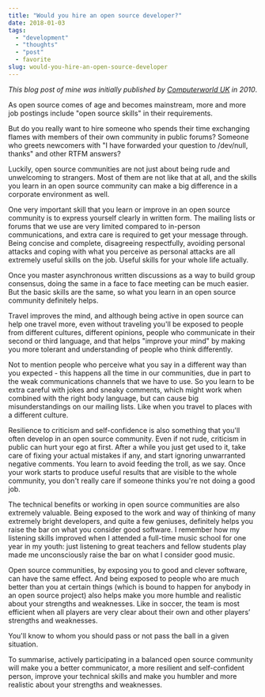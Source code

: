 ```yaml
---
title: "Would you hire an open source developer?"
date: 2018-01-03
tags: 
  - "development"
  - "thoughts"
  - "post"
  - favorite  
slug: would-you-hire-an-open-source-developer
---
```


_This blog post of mine was initially published by [Computerworld UK](https://www.computerworlduk.com/it-business/would-you-hire-an-open-source-developer-3570399/) in 2010_.

As open source comes of age and becomes mainstream, more and more job postings include "open source skills" in their requirements.

But do you really want to hire someone who spends their time exchanging flames with members of their own community in public forums? Someone who greets newcomers with "I have forwarded your question to /dev/null, thanks" and other RTFM answers?

Luckily, open source communities are not just about being rude and unwelcoming to strangers. Most of them are not like that at all, and the skills you learn in an open source community can make a big difference in a corporate environment as well.

One very important skill that you learn or improve in an open source community is to express yourself clearly in written form. The mailing lists or forums that we use are very limited compared to in-person communications, and extra care is required to get your message through. Being concise and complete, disagreeing respectfully, avoiding personal attacks and coping with what you perceive as personal attacks are all extremely useful skills on the job. Useful skills for your whole life actually.

Once you master asynchronous written discussions as a way to build group consensus, doing the same in a face to face meeting can be much easier. But the basic skills are the same, so what you learn in an open source community definitely helps.

Travel improves the mind, and although being active in open source can help one travel more, even without traveling you'll be exposed to people from different cultures, different opinions, people who communicate in their second or third language, and that helps "improve your mind" by making you more tolerant and understanding of people who think differently.

Not to mention people who perceive what you say in a different way than you expected - this happens all the time in our communities, due in part to the weak communications channels that we have to use. So you learn to be extra careful with jokes and sneaky comments, which might work when combined with the right body language, but can cause big misunderstandings on our mailing lists. Like when you travel to places with a different culture.

Resilience to criticism and self-confidence is also something that you'll often develop in an open source community. Even if not rude, criticism in public can hurt your ego at first. After a while you just get used to it, take care of fixing your actual mistakes if any, and start ignoring unwarranted negative comments. You learn to avoid feeding the troll, as we say. Once your work starts to produce useful results that are visible to the whole community, you don't really care if someone thinks you're not doing a good job.

The technical benefits or working in open source communities are also extremely valuable. Being exposed to the work and way of thinking of many extremely bright developers, and quite a few geniuses, definitely helps you raise the bar on what you consider good software. I remember how my listening skills improved when I attended a full-time music school for one year in my youth: just listening to great teachers and fellow students play made me unconsciously raise the bar on what I consider good music.

Open source communities, by exposing you to good and clever software, can have the same effect. And being exposed to people who are much better than you at certain things (which is bound to happen for anybody in an open source project) also helps make you more humble and realistic about your strengths and weaknesses. Like in soccer, the team is most efficient when all players are very clear about their own and other players’ strengths and weaknesses.

You'll know to whom you should pass or not pass the ball in a given situation.

To summarise, actively participating in a balanced open source community will make you a better communicator, a more resilient and self-confident person, improve your technical skills and make you humbler and more realistic about your strengths and weaknesses.
